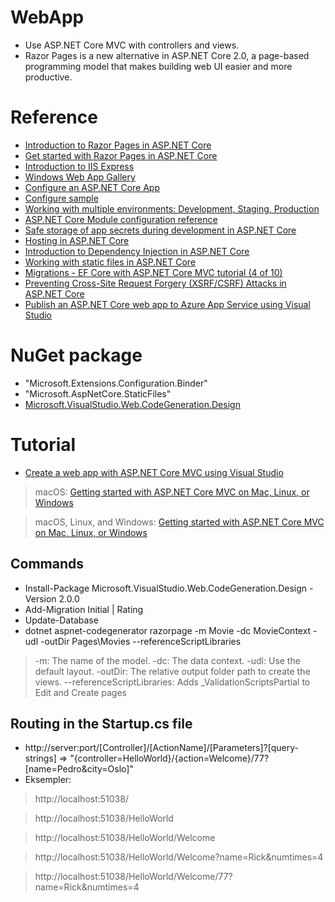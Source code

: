 # WebApp
- Use ASP.NET Core MVC with controllers and views. 
- Razor Pages is a new alternative in ASP.NET Core 2.0, a page-based programming model that makes building web UI easier and more productive. 

# Reference
- [Introduction to Razor Pages in ASP.NET Core](https://docs.microsoft.com/en-us/aspnet/core/mvc/razor-pages/index?tabs=visual-studio)
- [Get started with Razor Pages in ASP.NET Core](https://docs.microsoft.com/en-us/aspnet/core/tutorials/razor-pages/razor-pages-start)
- [Introduction to IIS Express](https://docs.microsoft.com/en-gb/iis/extensions/introduction-to-iis-express/iis-express-overview)
- [Windows Web App Gallery](https://webgallery.microsoft.com/gallery)
- [Configure an ASP.NET Core App](https://docs.microsoft.com/en-us/aspnet/core/fundamentals/configuration/?tabs=basicconfiguration)
- [Configure sample](https://github.com/aspnet/Docs/tree/master/aspnetcore/fundamentals/configuration/index/sample)
- [Working with multiple environments: Development, Staging, Production](https://docs.microsoft.com/en-us/aspnet/core/fundamentals/environments)
- [ASP.NET Core Module configuration reference](https://docs.microsoft.com/en-us/aspnet/core/host-and-deploy/aspnet-core-module#setting-environment-variables)
- [Safe storage of app secrets during development in ASP.NET Core](https://docs.microsoft.com/en-us/aspnet/core/security/app-secrets?tabs=visual-studio)
- [Hosting in ASP.NET Core](https://docs.microsoft.com/en-us/aspnet/core/fundamentals/hosting?tabs=aspnetcore2x)
- [Introduction to Dependency Injection in ASP.NET Core](https://docs.microsoft.com/en-us/aspnet/core/fundamentals/dependency-injection)
- [Working with static files in ASP.NET Core](https://docs.microsoft.com/en-us/aspnet/core/fundamentals/static-files)
- [Migrations - EF Core with ASP.NET Core MVC tutorial (4 of 10)](https://docs.microsoft.com/en-us/aspnet/core/data/ef-mvc/migrations)
- [Preventing Cross-Site Request Forgery (XSRF/CSRF) Attacks in ASP.NET Core](https://docs.microsoft.com/en-us/aspnet/core/security/anti-request-forgery)
- [Publish an ASP.NET Core web app to Azure App Service using Visual Studio](https://docs.microsoft.com/en-us/aspnet/core/tutorials/publish-to-azure-webapp-using-vs)

# NuGet package 
- "Microsoft.Extensions.Configuration.Binder"
- "Microsoft.AspNetCore.StaticFiles"
- [Microsoft.VisualStudio.Web.CodeGeneration.Design](https://www.nuget.org/packages/Microsoft.VisualStudio.Web.CodeGeneration.Design/)

# Tutorial 
- [Create a web app with ASP.NET Core MVC using Visual Studio](https://docs.microsoft.com/en-us/aspnet/core/tutorials/first-mvc-app/)
> macOS: [Getting started with ASP.NET Core MVC on Mac, Linux, or Windows](https://docs.microsoft.com/en-us/aspnet/core/tutorials/first-mvc-app-mac/start-mvc)

> macOS, Linux, and Windows: [Getting started with ASP.NET Core MVC on Mac, Linux, or Windows](https://docs.microsoft.com/en-us/aspnet/core/tutorials/first-mvc-app-xplat/start-mvc)

## Commands
- Install-Package Microsoft.VisualStudio.Web.CodeGeneration.Design -Version 2.0.0
- Add-Migration Initial | Rating
- Update-Database
- dotnet aspnet-codegenerator razorpage -m Movie -dc MovieContext -udl -outDir Pages\Movies --referenceScriptLibraries
> -m: The name of the model. 
> -dc: The data context. 
> -udl: Use the default layout. 
> -outDir: The relative output folder path to create the views. 
> --referenceScriptLibraries: Adds _ValidationScriptsPartial to Edit and Create pages 

## Routing in the Startup.cs file
- http://server:port/[Controller]/[ActionName]/[Parameters]?[query-strings] => "{controller=HelloWorld}/{action=Welcome}/77?[name=Pedro&city=Oslo]"
- Eksempler:
> http://localhost:51038/

> http://localhost:51038/HelloWorld

> http://localhost:51038/HelloWorld/Welcome

> http://localhost:51038/HelloWorld/Welcome?name=Rick&numtimes=4

> http://localhost:51038/HelloWorld/Welcome/77?name=Rick&numtimes=4
